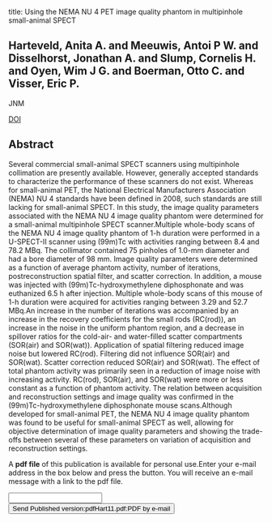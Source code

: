title: Using the NEMA NU 4 PET image quality phantom in multipinhole small-animal SPECT

## Harteveld, Anita A. and Meeuwis, Antoi P W. and Disselhorst, Jonathan A. and Slump, Cornelis H. and Oyen, Wim J G. and Boerman, Otto C. and Visser, Eric P.
JNM

<a href="https://doi.org/10.2967/jnumed.110.087114">DOI</a>

## Abstract
Several commercial small-animal SPECT scanners using multipinhole collimation are presently available. However, generally accepted standards to characterize the performance of these scanners do not exist. Whereas for small-animal PET, the National Electrical Manufacturers Association (NEMA) NU 4 standards have been defined in 2008, such standards are still lacking for small-animal SPECT. In this study, the image quality parameters associated with the NEMA NU 4 image quality phantom were determined for a small-animal multipinhole SPECT scanner.Multiple whole-body scans of the NEMA NU 4 image quality phantom of 1-h duration were performed in a U-SPECT-II scanner using (99m)Tc with activities ranging between 8.4 and 78.2 MBq. The collimator contained 75 pinholes of 1.0-mm diameter and had a bore diameter of 98 mm. Image quality parameters were determined as a function of average phantom activity, number of iterations, postreconstruction spatial filter, and scatter correction. In addition, a mouse was injected with (99m)Tc-hydroxymethylene diphosphonate and was euthanized 6.5 h after injection. Multiple whole-body scans of this mouse of 1-h duration were acquired for activities ranging between 3.29 and 52.7 MBq.An increase in the number of iterations was accompanied by an increase in the recovery coefficients for the small rods (RC(rod)), an increase in the noise in the uniform phantom region, and a decrease in spillover ratios for the cold-air- and water-filled scatter compartments (SOR(air) and SOR(wat)). Application of spatial filtering reduced image noise but lowered RC(rod). Filtering did not influence SOR(air) and SOR(wat). Scatter correction reduced SOR(air) and SOR(wat). The effect of total phantom activity was primarily seen in a reduction of image noise with increasing activity. RC(rod), SOR(air), and SOR(wat) were more or less constant as a function of phantom activity. The relation between acquisition and reconstruction settings and image quality was confirmed in the (99m)Tc-hydroxymethylene diphosphonate mouse scans.Although developed for small-animal PET, the NEMA NU 4 image quality phantom was found to be useful for small-animal SPECT as well, allowing for objective determination of image quality parameters and showing the trade-offs between several of these parameters on variation of acquisition and reconstruction settings.

A <b>pdf file</b> of this publication is available for personal use.Enter your e-mail address in the box below and press the button. You will receive an e-mail message with a link to the pdf file.
<form action="sender.php">  <input type="text" name="email">  <input type="submit" value="Send Published version:pdfHart11.pdf:PDF by e-mail"></form>
